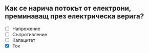 ## Как се нарича потокът от електрони, преминаващ през електрическа верига?

<!-- Верният отговор е отбелязан с [X] -->

- [ ] Напрежение
- [ ] Съпротивление
- [ ] Капацитет
- [X] Ток
